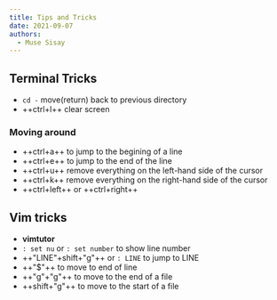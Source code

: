 ```yaml
---
title: Tips and Tricks 
date: 2021-09-07
authors:
  - Muse Sisay
---
```


## Terminal Tricks

- `cd -` move(return) back to previous directory
- ++ctrl+l++ clear screen

### Moving around
- ++ctrl+a++ to jump to the begining of a line
- ++ctrl+e++ to jump to the end of the line
- ++ctrl+u++ remove everything on the left-hand side of the cursor 
- ++ctrl+k++ remove everything on the right-hand side of the cursor 
- ++ctrl+left++ or ++ctrl+right++

## Vim tricks

- **vimtutor**
- `: set nu` or `: set number` to show line number 
- ++"LINE"+shift+"g"++ or `: LINE` to jump to LINE
- ++"$"++ to move to end of line
- ++"g"+"g"++ to move to the end of a file
- ++shift+"g"++ to move to the start of a file